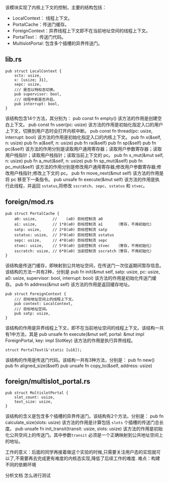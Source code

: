 该模块实现了内核上下文的控制，主要的结构包括：
* LocalContext： 线程上下文。
* PortalCache：传送门缓存。
* ForeignContext：异界线程上下文即不在当前地址空间的线程上下文。
* PortalText： 传送门代码。
* MultislotPortal: 包含多个插槽的异界传送门。

## lib.rs
    pub struct LocalContext {
        sctx: usize,
        x: [usize; 31],
        sepc: usize,
        /// 是否以特权态切换。
        pub supervisor: bool,
        /// 线程中断是否开启。
        pub interrupt: bool,
    }
该结构包含14个方法，其分别为：
    pub const fn empty()
该方法的作用是创建空白上下文。
    pub const fn user(pc: usize)
该方法的作用是初始化指定入口的用户上下文，切换到用户态时会打开内核中断。
    pub const fn thread(pc: usize, interrupt: bool)
该方法的作用是初始化指定入口的内核上下文。
    pub fn x(&self, n: usize)
    pub fn a(&self, n: usize)
    pub fn ra(&self) 
    pub fn sp(&self)
    pub fn pc(&self)
该方法的作用分别是读取用户通用寄存器；读取用户参数寄存器；读取用户栈指针；读取用户栈指针；读取当前上下文的 pc。
    pub fn x_mut(&mut self, n: usize)
    pub fn a_mut(&self, n: usize)
    pub fn sp_mut(&self)
    pub fn pc_mut(&self)
该方法的作用分别是修改用户通用寄存器;修改用户参数寄存器;修改用户栈指针;修改上下文的 pc。
     pub fn move_next(&mut self)
该方法的作用是将 pc 移至下一条指令。
    pub unsafe fn execute(&mut self)
该方法的作用是执行此线程，并返回 `sstatus`,将修改 `sscratch`、`sepc`、`sstatus` 和 `stvec`。

## foreign/mod.rs
    pub struct PortalCache {
        a0: usize,       //    (a0) 目标控制流 a0
        a1: usize,       // 1*8(a0) 目标控制流 a1      （寄存，不用初始化）
        satp: usize,     // 2*8(a0) 目标控制流 satp
        sstatus: usize,  // 3*8(a0) 目标控制流 sstatus
        sepc: usize,     // 4*8(a0) 目标控制流 sepc
        stvec: usize,    // 5*8(a0) 当前控制流 stvec   （寄存，不用初始化）
        sscratch: usize, // 6*8(a0) 当前控制流 sscratch（寄存，不用初始化）
    }
该结构是传送门缓存，即映射到公共地址空间，在传送门一次往返期间暂存信息。该结构的方法一共有2种，分别是
    pub fn init(&mut self, satp: usize, pc: usize, a0: usize, supervisor: bool, interrupt: bool)
该方法的作用是初始化传送门缓存。
    pub fn address(&mut self)
该方法的作用是返回缓存地址。

    pub struct ForeignContext {
        /// 目标地址空间上的线程上下文。
        pub context: LocalContext,
        /// 目标地址空间。
        pub satp: usize,
    }
该结构的作用是异界线程上下文，即不在当前地址空间的线程上下文。该结构一共有1中方法，其是
    pub unsafe fn execute(&mut self, portal: &mut impl ForeignPortal, key: impl SlotKey)
该方法的作用是执行异界线程。

    struct PortalText(&'static [u16]);
该结构的作用是传送门代码。该结构一共有3种方法，分别是：
    pub fn new()
    pub fn aligned_size(&self)
    pub unsafe fn copy_to(&self, address: usize)

## foreign/multislot_portal.rs
    pub struct MultislotPortal {
        slot_count: usize,
        text_size: usize,
    }
该结构的含义是包含多个插槽的异界传送门。该结构有2个方法，分别是：
    pub fn calculate_size(slots: usize)
该方法的作用是计算包括 `slots` 个插槽的传送门总长度。
    pub unsafe fn init_transit(transit: usize, slots: usize)
该方法的作用是初始化公共空间上的传送门。其中参数`transit` 必须是一个正确映射到公共地址空间上的地址。


工作的意义：后面的同学再接着做这个实验的时候,只需要关注用户态的实现就可以了,不需要再去完成更有难度的内核态实现,降低了后续工作的难度.
难点：构建不同的依赖环境


分析文档
怎么进行测试